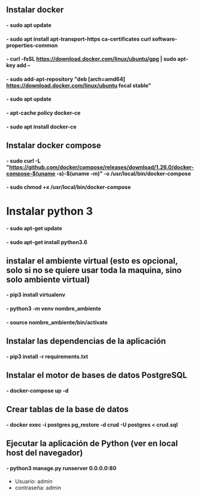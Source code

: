 ## Instalar docker
#### - sudo apt update
#### - sudo apt install apt-transport-https ca-certificates curl software-properties-common
#### - curl -fsSL https://download.docker.com/linux/ubuntu/gpg | sudo apt-key add –
#### - sudo add-apt-repository "deb [arch=amd64] https://download.docker.com/linux/ubuntu focal stable"
#### - sudo apt update
#### - apt-cache policy docker-ce
#### - sudo apt install docker-ce

## Instalar docker compose
#### - sudo curl -L "https://github.com/docker/compose/releases/download/1.26.0/docker-compose-$(uname -s)-$(uname -m)" -o /usr/local/bin/docker-compose
#### - sudo chmod +x /usr/local/bin/docker-compose

# Instalar python 3
#### - sudo apt-get update
#### - sudo apt-get install python3.6

## instalar el ambiente virtual (esto es opcional, solo si no se quiere usar toda la maquina, sino solo ambiente virtual)
#### - pip3 install virtualenv
#### - python3 -m venv  nombre_ambiente
#### - source nombre_ambiente/bin/activate

## Instalar las dependencias de la aplicación 
#### - pip3 install -r requirements.txt 

## Instalar el motor de bases de datos PostgreSQL
#### - docker-compose up -d

## Crear tablas de la base de datos 
#### - docker exec -i postgres pg_restore -d crud -U postgres < crud.sql

## Ejecutar la aplicación de Python (ver en local host del navegador)
#### - python3 manage.py runserver 0.0.0.0:80


- Usuario: admin
- contraseña: admin
